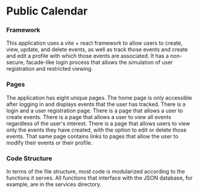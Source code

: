 <h1>Public Calendar</h1>

<h3>Framework</h3>

<p>This application uses a vite + react framework to allow users to create, view, update, and delete events, as
well as track those events and create and edit a profile with which those events are associated. It has a
non-secure, facade-like login process that allows the simulation of user registration and restricted viewing.</p>

<h3>Pages</h3>

<p>The application has eight unique pages. The home page is only accessible after logging in and displays events
that the user has tracked. There is a login and a user registration page. There is a page that allows a user
to create events. There is a page that allows a user to view all events regardless of the user's interest. There
is a page that allows users to view only the events they have created, with the option to edit or delete those
events. That same page contains links to pages that allow the user to modify their events or their profile.</p>

<h3>Code Structure</h3>

<p>In terms of the file structure, most code is modularized according to the functions it serves. All functions
that interface with the JSON database, for example, are in the services directory.</p>